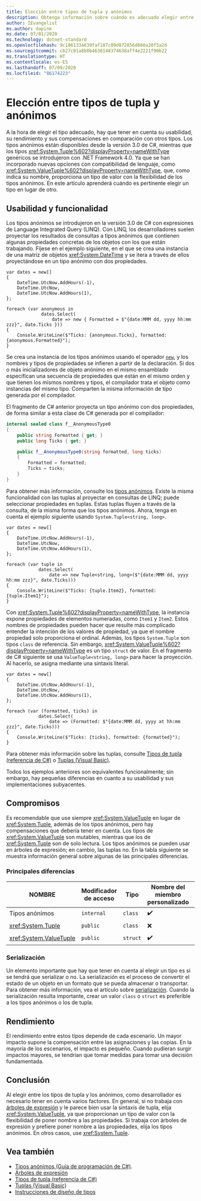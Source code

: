 ```yaml
---
title: Elección entre tipos de tupla y anónimos
description: Obtenga información sobre cuándo es adecuado elegir entre los tipos anónimos y sobre los tipos de tupla.
author: IEvangelist
ms.author: dapine
ms.date: 07/01/2020
ms.technology: dotnet-standard
ms.openlocfilehash: 9c186133a639faf187c89d872856d860a20f5a2d
ms.sourcegitcommit: cb27c01a8b0b4630148374638aff4e2221f90b22
ms.translationtype: HT
ms.contentlocale: es-ES
ms.lasthandoff: 07/09/2020
ms.locfileid: "86174223"
---
```

# <a name="choosing-between-anonymous-and-tuple-types"></a>Elección entre tipos de tupla y anónimos

A la hora de elegir el tipo adecuado, hay que tener en cuenta su usabilidad, su rendimiento y sus compensaciones en comparación con otros tipos. Los tipos anónimos están disponibles desde la versión 3.0 de C#, mientras que los tipos <xref:System.Tuple%602?displayProperty=nameWithType> genéricos se introdujeron con .NET Framework 4.0. Ya que se han incorporado nuevas opciones con compatibilidad de lenguaje, como <xref:System.ValueTuple%602?displayProperty=nameWithType>, que, como indica su nombre, proporciona un tipo de valor con la flexibilidad de los tipos anónimos. En este artículo aprenderá cuándo es pertinente elegir un tipo en lugar de otro.

## <a name="usability-and-functionality"></a>Usabilidad y funcionalidad

Los tipos anónimos se introdujeron en la versión 3.0 de C# con expresiones de Language Integrated Query (LINQ). Con LINQ, los desarrolladores suelen proyectar los resultados de consultas a tipos anónimos que contienen algunas propiedades concretas de los objetos con los que están trabajando. Fíjese en el ejemplo siguiente, en el que se crea una instancia de una matriz de objetos <xref:System.DateTime> y se itera a través de ellos proyectándose en un tipo anónimo con dos propiedades.

```csharp-interactive
var dates = new[]
{
    DateTime.UtcNow.AddHours(-1),
    DateTime.UtcNow,
    DateTime.UtcNow.AddHours(1),
};

foreach (var anonymous in
             dates.Select(
                 date => new { Formatted = $"{date:MMM dd, yyyy hh:mm zzz}", date.Ticks }))
{
    Console.WriteLine($"Ticks: {anonymous.Ticks}, formatted: {anonymous.Formatted}");
}
```

Se crea una instancia de los tipos anónimos usando el operador [`new`](../../csharp/language-reference/operators/new-operator.md), y los nombres y tipos de propiedades se infieren a partir de la declaración. Si dos o más inicializadores de objeto anónimo en el mismo ensamblado especifican una secuencia de propiedades que están en el mismo orden y que tienen los mismos nombres y tipos, el compilador trata el objeto como instancias del mismo tipo. Comparten la misma información de tipo generada por el compilador.

El fragmento de C# anterior proyecta un tipo anónimo con dos propiedades, de forma similar a esta clase de C# generada por el compilador:

```csharp
internal sealed class f__AnonymousType0
{
    public string Formatted { get; }
    public long Ticks { get; }

    public f__AnonymousType0(string formatted, long ticks)
    {
        Formatted = formatted;
        Ticks = ticks;
    }
}
```

Para obtener más información, consulte los [tipos anónimos](../../csharp/programming-guide/classes-and-structs/anonymous-types.md). Existe la misma funcionalidad con las tuplas al proyectar en consultas de LINQ; puede seleccionar propiedades en tuplas. Estas tuplas fluyen a través de la consulta, de la misma forma que los tipos anónimos. Ahora, tenga en cuenta el ejemplo siguiente usando `System.Tuple<string, long>`.

```csharp-interactive
var dates = new[]
{
    DateTime.UtcNow.AddHours(-1),
    DateTime.UtcNow,
    DateTime.UtcNow.AddHours(1),
};

foreach (var tuple in
            dates.Select(
                date => new Tuple<string, long>($"{date:MMM dd, yyyy hh:mm zzz}", date.Ticks)))
{
    Console.WriteLine($"Ticks: {tuple.Item2}, formatted: {tuple.Item1}");
}
```

Con <xref:System.Tuple%602?displayProperty=nameWithType>, la instancia expone propiedades de elementos numeradas, como `Item1` y `Item2`. Estos nombres de propiedades pueden hacer que resulte más complicado entender la intención de los valores de propiedad, ya que el nombre propiedad solo proporciona el ordinal. Además, los tipos `System.Tuple` son tipos `class` de referencia. Sin embargo, <xref:System.ValueTuple%602?displayProperty=nameWithType> es un tipo `struct` de valor. En el fragmento de C# siguiente se usa `ValueTuple<string, long>` para hacer la proyección. Al hacerlo, se asigna mediante una sintaxis literal.

```csharp-interactive
var dates = new[]
{
    DateTime.UtcNow.AddHours(-1),
    DateTime.UtcNow,
    DateTime.UtcNow.AddHours(1),
};

foreach (var (formatted, ticks) in
            dates.Select(
                date => (Formatted: $"{date:MMM dd, yyyy at hh:mm zzz}", date.Ticks)))
{
    Console.WriteLine($"Ticks: {ticks}, formatted: {formatted}");
}
```

Para obtener más información sobre las tuplas, consulte [Tipos de tupla (referencia de C#)](../../csharp/language-reference/builtin-types/value-tuples.md) o [Tuplas (Visual Basic)](../../visual-basic/programming-guide/language-features/data-types/tuples.md).

Todos los ejemplos anteriores son equivalentes funcionalmente; sin embargo, hay pequeñas diferencias en cuanto a su usabilidad y sus implementaciones subyacentes.

## <a name="tradeoffs"></a>Compromisos

Es recomendable que use siempre <xref:System.ValueTuple> en lugar de <xref:System.Tuple>, además de los tipos anónimos, pero hay compensaciones que debería tener en cuenta. Los tipos de <xref:System.ValueTuple> son mutables, mientras que los de <xref:System.Tuple> son de solo lectura. Los tipos anónimos se pueden usar en árboles de expresión; en cambio, las tuplas no. En la tabla siguiente se muestra información general sobre algunas de las principales diferencias.

### <a name="key-differences"></a>Principales diferencias

| NOMBRE                     | Modificador de acceso | Tipo     | Nombre del miembro personalizado | Compatibilidad con la deconstrucción | Compatibilidad con árboles de expresión |
|--------------------------|-----------------|----------|----------------------|------------------------|-------------------------|
| Tipos anónimos          | `internal`      | `class`  | ✔️                   | ❌                     | ✔️                     |
| <xref:System.Tuple>      | `public`        | `class`  | ❌                   | ❌                     | ✔️                     |
| <xref:System.ValueTuple> | `public`        | `struct` | ✔️                   | ✔️                     | ❌                     |

### <a name="serialization"></a>Serialización

Un elemento importante que hay que tener en cuenta al elegir un tipo es si se tendrá que serializar o no. La serialización es el proceso de convertir el estado de un objeto en un formato que se pueda almacenar o transportar. Para obtener más información, vea el artículo sobre [serialización](../../csharp/programming-guide/concepts/serialization/index.md). Cuando la serialización resulta importante, crear un valor `class` o `struct` es preferible a los tipos anónimos o los de tupla.

## <a name="performance"></a>Rendimiento

El rendimiento entre estos tipos depende de cada escenario. Un mayor impacto supone la compensación entre las asignaciones y las copias. En la mayoría de los escenarios, el impacto es pequeño. Cuando pudieran surgir impactos mayores, se tendrían que tomar medidas para tomar una decisión fundamentada.

## <a name="conclusion"></a>Conclusión

Al elegir entre los tipos de tupla y los anónimos, como desarrollador es necesario tener en cuenta varios factores. En general, si no trabaja con [árboles de expresión](../../csharp/expression-trees.md) y le parece bien usar la sintaxis de tupla, elija <xref:System.ValueTuple>, ya que proporcionan un tipo de valor con la flexibilidad de poner nombre a las propiedades. Si trabaja con árboles de expresión y prefiere poner nombre a las propiedades, elija los tipos anónimos. En otros casos, use <xref:System.Tuple>.

## <a name="see-also"></a>Vea también

- [Tipos anónimos (Guía de programación de C#)](../../csharp/programming-guide/classes-and-structs/anonymous-types.md).
- [Árboles de expresión](../../csharp/expression-trees.md)
- [Tipos de tupla (referencia de C#)](../../csharp/language-reference/builtin-types/value-tuples.md)
- [Tuplas (Visual Basic)](../../visual-basic/programming-guide/language-features/data-types/tuples.md)
- [Instrucciones de diseño de tipos](../design-guidelines/type.md)
